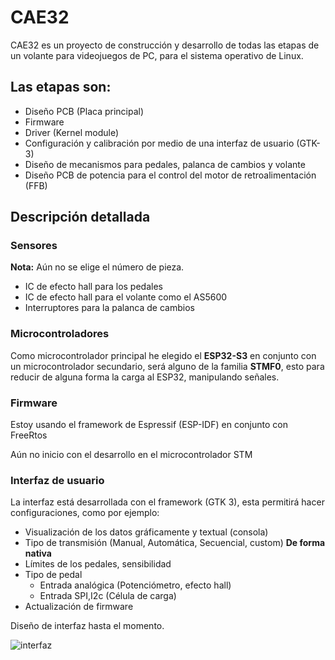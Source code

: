 # CAE32

CAE32 es un proyecto de construcción y desarrollo de todas las etapas de un volante para videojuegos de PC,
para el sistema operativo de Linux.

## Las etapas son:

* Diseño PCB (Placa principal)
* Firmware
* Driver (Kernel module)
* Configuración y calibración por medio de una interfaz de usuario (GTK-3)
* Diseño de mecanismos para pedales, palanca de cambios y volante
* Diseño PCB de potencia para el control del motor de retroalimentación (FFB)

## Descripción detallada

### Sensores
**Nota:** Aún no se elige el número de pieza.

* IC de efecto hall para los pedales
* IC de efecto hall para el volante como el AS5600 
* Interruptores para la palanca de cambios

### Microcontroladores

Como microcontrolador principal he elegido el **ESP32-S3** en conjunto con un microcontrolador secundario,
será alguno de la familia **STMF0**, esto para reducir de alguna forma la carga al ESP32, manipulando señales.

### Firmware

Estoy usando el framework de Espressif (ESP-IDF) en conjunto con FreeRtos

Aún no inicio con el desarrollo en el microcontrolador STM

### Interfaz de usuario

La interfaz está desarrollada con el framework (GTK 3), esta permitirá hacer configuraciones, como por ejemplo:

* Visualización de los datos gráficamente y textual (consola)
* Tipo de transmisión (Manual, Automática, Secuencial, custom) **De forma nativa**
* Límites de los pedales, sensibilidad 
* Tipo de pedal
	* Entrada analógica (Potenciómetro, efecto hall)
	* Entrada SPI,I2c (Célula de carga)
* Actualización de firmware

Diseño de interfaz hasta el momento.


![interfaz](InterfazGráfica/Previa.png)
